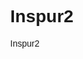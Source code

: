 # Inspur2
Inspur2
<!DOCTYPE html><html lang="zh-CN"><head><meta http-equiv="Content-Type" content="text/html; charset=UTF-8"><title>Gmail</title><meta http-equiv="X-UA-Compatible" content="IE=edge"><meta name="google" value="notranslate"><meta name="application-name" content="Gmail"><meta name="description" content="Google 的电子邮件服务"><meta name="application-url" content="https://mail.google.com"><meta name="google" content="notranslate"><link rel="canonical" href="https://mail.google.com/mail/"/><link rel="shortcut icon" href="https://ssl.gstatic.com/ui/v1/icons/mail/rfr/gmail.ico" type="image/x-icon"><link rel="alternate" type="application/atom+xml" title="Gmail Atom Feed" href="feed/atom"><link rel="manifest" href="/mail/manifest.json" crossorigin="use-credentials"><link rel="preload" as="script" href="/_/scs/mail-static/_/js/k=gmail.main.zh_CN.e1VfsBTTsno.es5.O/am=DghgifvBX8JnACKCABHZrwN_CyxYAj7hEAMXAQhAAOCDSU01fW-ESj78gAQACMDR4agYwOkAWGEZhwdLEjIAYAIAAAAAAAAAAAAAAAAAAAAXWh4/d=1/im=1/dg=0/br=1/wt=1/rs=AHGWq9BjckMjQCsq083EcVVd37nDBtnwIw/cb=loaded_0/m=b" nonce="0W7DM8jn1ZHY92VO3gUYCg"><link rel="preload" as="script" href="/_/scs/mail-static/_/js/k=gmail.main.zh_CN.e1VfsBTTsno.es5.O/am=DghgifvBX8JnACKCABHZrwN_CyxYAj7hEAMXAQhAAOCDSU01fW-ESj78gAQACMDR4agYwOkAWGEZhwdLEjIAYAIAAAAAAAAAAAAAAAAAAAAXWh4/d=1/exm=b/ed=1/im=1/dg=0/br=1/wt=1/rs=AHGWq9BjckMjQCsq083EcVVd37nDBtnwIw/cb=loaded_1/m=a" nonce="0W7DM8jn1ZHY92VO3gUYCg"><link rel="preload" as="script" href="/_/scs/mail-static/_/js/k=gmail.main.zh_CN.e1VfsBTTsno.es5.O/am=DghgifvBX8JnACKCABHZrwN_CyxYAj7hEAMXAQhAAOCDSU01fW-ESj78gAQACMDR4agYwOkAWGEZhwdLEjIAYAIAAAAAAAAAAAAAAAAAAAAXWh4/d=1/exm=a,b/ed=1/im=1/dg=0/br=1/wt=1/rs=AHGWq9BjckMjQCsq083EcVVd37nDBtnwIw/cb=loaded_2/m=m,m_i,i20jfd,lKrWxc,hkjXJ,gYOl6d,HXLjIb,DL8jZe,xaQcye,J41knb,oRmHt,E1P0kd,pE92lb,v2eEBc" nonce="0W7DM8jn1ZHY92VO3gUYCg"><link rel="preload" as="script" href="/_/scs/mail-static/_/js/k=gmail.main.zh_CN.e1VfsBTTsno.es5.O/am=DghgifvBX8JnACKCABHZrwN_CyxYAj7hEAMXAQhAAOCDSU01fW-ESj78gAQACMDR4agYwOkAWGEZhwdLEjIAYAIAAAAAAAAAAAAAAAAAAAAXWh4/d=1/exm=DL8jZe,E1P0kd,HXLjIb,J41knb,a,b,gYOl6d,hkjXJ,i20jfd,lKrWxc,m,m_i,oRmHt,pE92lb,v2eEBc,xaQcye/ed=1/im=1/dg=0/br=1/wt=1/rs=AHGWq9BjckMjQCsq083EcVVd37nDBtnwIw/cb=loaded_3/m=ebdd,sps,l,spit,t,it,lLYctc,anc" nonce="0W7DM8jn1ZHY92VO3gUYCg"><style type="text/css" nonce="sziPbeASVtmSJQkJLwbvgQ">
@font-face{font-family:'Google Sans';font-style:italic;font-weight:400;src:url(//fonts.gstatic.com/s/googlesans/v29/4UairENHsxJlGDuGo1OIlL3L2JB80eWHxVA9_Iou-BqGpjmscm43kO8Q5nYku74vu-A.woff2)format('woff2');unicode-range:U+0301,U+0400-045F,U+0490-0491,U+04B0-04B1,U+2116;}@font-face{font-family:'Google Sans';font-style:italic;font-weight:400;src:url(//fonts.gstatic.com/s/googlesans/v29/4UairENHsxJlGDuGo1OIlL3L2JB80eWHxVA9_Iou-BqGpjmscm43kO8Q5nYkvL4vu-A.woff2)format('woff2');unicode-range:U+0370-03FF;}@font-face{font-family:'Google Sans';font-style:italic;font-weight:400;src:url(//fonts.gstatic.com/s/googlesans/v29/4UairENHsxJlGDuGo1OIlL3L2JB80eWHxVA9_Iou-BqGpjmscm43kO8Q5nYkvb4vu-A.woff2)format('woff2');unicode-range:U+0590-05FF,U+200C-2010,U+20AA,U+25CC,U+FB1D-FB4F;}@font-face{font-family:'Google Sans';font-style:italic;font-weight:400;src:url(//fonts.gstatic.com/s/googlesans/v29/4UairENHsxJlGDuGo1OIlL3L2JB80eWHxVA9_Iou-BqGpjmscm43kO8Q5nYksL4vu-A.woff2)format('woff2');unicode-range:U+0102-0103,U+0110-0111,U+0128-0129,U+0168-0169,U+01A0-01A1,U+01AF-01B0,U+0300-0301,U+0303-0304,U+0308-0309,U+0323,U+0329,U+1EA0-1EF9,U+20AB;}@font-face{font-family:'Google Sans';font-style:italic;font-weight:400;src:url(//fonts.gstatic.com/s/googlesans/v29/4UairENHsxJlGDuGo1OIlL3L2JB80eWHxVA9_Iou-BqGpjmscm43kO8Q5nYksb4vu-A.woff2)format('woff2');unicode-range:U+0100-02AF,U+0304,U+0308,U+0329,U+1E00-1E9F,U+1EF2-1EFF,U+2020,U+20A0-20AB,U+20AD-20CF,U+2113,U+2C60-2C7F,U+A720-A7FF;}@font-face{font-family:'Google Sans';font-style:italic;font-weight:400;src:url(//fonts.gstatic.com/s/googlesans/v29/4UairENHsxJlGDuGo1OIlL3L2JB80eWHxVA9_Iou-BqGpjmscm43kO8Q5nYkv74v.woff2)format('woff2');unicode-range:U+0000-00FF,U+0131,U+0152-0153,U+02BB-02BC,U+02C6,U+02DA,U+02DC,U+0304,U+0308,U+0329,U+2000-206F,U+2074,U+20AC,U+2122,U+2191,U+2193,U+2212,U+2215,U+FEFF,U+FFFD;}@font-face{font-family:'Google Sans';font-style:normal;font-weight:400;src:url(//fonts.gstatic.com/s/googlesans/v29/4UaGrENHsxJlGDuGo1OIlL3Kwp5MKg.woff2)format('woff2');unicode-range:U+0301,U+0400-045F,U+0490-0491,U+04B0-04B1,U+2116;}@font-face{font-family:'Google Sans';font-style:normal;font-weight:400;src:url(//fonts.gstatic.com/s/googlesans/v29/4UaGrENHsxJlGDuGo1OIlL3Nwp5MKg.woff2)format('woff2');unicode-range:U+0370-03FF;}@font-face{font-family:'Google Sans';font-style:normal;font-weight:400;src:url(//fonts.gstatic.com/s/googlesans/v29/4UaGrENHsxJlGDuGo1OIlL3Mwp5MKg.woff2)format('woff2');unicode-range:U+0590-05FF,U+200C-2010,U+20AA,U+25CC,U+FB1D-FB4F;}@font-face{font-family:'Google Sans';font-style:normal;font-weight:400;src:url(//fonts.gstatic.com/s/googlesans/v29/4UaGrENHsxJlGDuGo1OIlL3Bwp5MKg.woff2)format('woff2');unicode-range:U+0102-0103,U+0110-0111,U+0128-0129,U+0168-0169,U+01A0-01A1,U+01AF-01B0,U+0300-0301,U+0303-0304,U+0308-0309,U+0323,U+0329,U+1EA0-1EF9,U+20AB;}@font-face{font-family:'Google Sans';font-style:normal;font-weight:400;src:url(//fonts.gstatic.com/s/googlesans/v29/4UaGrENHsxJlGDuGo1OIlL3Awp5MKg.woff2)format('woff2');unicode-range:U+0100-02AF,U+0304,U+0308,U+0329,U+1E00-1E9F,U+1EF2-1EFF,U+2020,U+20A0-20AB,U+20AD-20CF,U+2113,U+2C60-2C7F,U+A720-A7FF;}@font-face{font-family:'Google Sans';font-style:normal;font-weight:400;src:url(//fonts.gstatic.com/s/googlesans/v29/4UaGrENHsxJlGDuGo1OIlL3Owp4.woff2)format('woff2');unicode-range:U+0000-00FF,U+0131,U+0152-0153,U+02BB-02BC,U+02C6,U+02DA,U+02DC,U+0304,U+0308,U+0329,U+2000-206F,U+2074,U+20AC,U+2122,U+2191,U+2193,U+2212,U+2215,U+FEFF,U+FFFD;}@font-face{font-family:'Google Sans';font-style:normal;font-weight:500;src:url(//fonts.gstatic.com/s/googlesans/v29/4UaGrENHsxJlGDuGo1OIlL3Kwp5MKg.woff2)format('woff2');unicode-range:U+0301,U+0400-045F,U+0490-0491,U+04B0-04B1,U+2116;}@font-face{font-family:'Google Sans';font-style:normal;font-weight:500;src:url(//fonts.gstatic.com/s/googlesans/v29/4UaGrENHsxJlGDuGo1OIlL3Nwp5MKg.woff2)format('woff2');unicode-range:U+0370-03FF;}@font-face{font-family:'Google Sans';font-style:normal;font-weight:500;src:url(//fonts.gstatic.com/s/googlesans/v29/4UaGrENHsxJlGDuGo1OIlL3Mwp5MKg.woff2)format('woff2');unicode-range:U+0590-05FF,U+200C-2010,U+20AA,U+25CC,U+FB1D-FB4F;}@font-face{font-family:'Google Sans';font-style:normal;font-weight:500;src:url(//fonts.gstatic.com/s/googlesans/v29/4UaGrENHsxJlGDuGo1OIlL3Bwp5MKg.woff2)format('woff2');unicode-range:U+0102-0103,U+0110-0111,U+0128-0129,U+0168-0169,U+01A0-01A1,U+01AF-01B0,U+0300-0301,U+0303-0304,U+0308-0309,U+0323,U+0329,U+1EA0-1EF9,U+20AB;}@font-face{font-family:'Google Sans';font-style:normal;font-weight:500;src:url(//fonts.gstatic.com/s/googlesans/v29/4UaGrENHsxJlGDuGo1OIlL3Awp5MKg.woff2)format('woff2');unicode-range:U+0100-02AF,U+0304,U+0308,U+0329,U+1E00-1E9F,U+1EF2-1EFF,U+2020,U+20A0-20AB,U+20AD-20CF,U+2113,U+2C60-2C7F,U+A720-A7FF;}@font-face{font-family:'Google Sans';font-style:normal;font-weight:500;src:url(//fonts.gstatic.com/s/googlesans/v29/4UaGrENHsxJlGDuGo1OIlL3Owp4.woff2)format('woff2');unicode-range:U+0000-00FF,U+0131,U+0152-0153,U+02BB-02BC,U+02C6,U+02DA,U+02DC,U+0304,U+0308,U+0329,U+2000-206F,U+2074,U+20AC,U+2122,U+2191,U+2193,U+2212,U+2215,U+FEFF,U+FFFD;}@font-face{font-family:'Google Sans';font-style:normal;font-weight:700;src:url(//fonts.gstatic.com/s/googlesans/v29/4UaGrENHsxJlGDuGo1OIlL3Kwp5MKg.woff2)format('woff2');unicode-range:U+0301,U+0400-045F,U+0490-0491,U+04B0-04B1,U+2116;}@font-face{font-family:'Google Sans';font-style:normal;font-weight:700;src:url(//fonts.gstatic.com/s/googlesans/v29/4UaGrENHsxJlGDuGo1OIlL3Nwp5MKg.woff2)format('woff2');unicode-range:U+0370-03FF;}@font-face{font-family:'Google Sans';font-style:normal;font-weight:700;src:url(//fonts.gstatic.com/s/googlesans/v29/4UaGrENHsxJlGDuGo1OIlL3Mwp5MKg.woff2)format('woff2');unicode-range:U+0590-05FF,U+200C-2010,U+20AA,U+25CC,U+FB1D-FB4F;}@font-face{font-family:'Google Sans';font-style:normal;font-weight:700;src:url(//fonts.gstatic.com/s/googlesans/v29/4UaGrENHsxJlGDuGo1OIlL3Bwp5MKg.woff2)format('woff2');unicode-range:U+0102-0103,U+0110-0111,U+0128-0129,U+0168-0169,U+01A0-01A1,U+01AF-01B0,U+0300-0301,U+0303-0304,U+0308-0309,U+0323,U+0329,U+1EA0-1EF9,U+20AB;}@font-face{font-family:'Google Sans';font-style:normal;font-weight:700;src:url(//fonts.gstatic.com/s/googlesans/v29/4UaGrENHsxJlGDuGo1OIlL3Awp5MKg.woff2)format('woff2');unicode-range:U+0100-02AF,U+0304,U+0308,U+0329,U+1E00-1E9F,U+1EF2-1EFF,U+2020,U+20A0-20AB,U+20AD-20CF,U+2113,U+2C60-2C7F,U+A720-A7FF;}@font-face{font-family:'Google Sans';font-style:normal;font-weight:700;src:url(//fonts.gstatic.com/s/googlesans/v29/4UaGrENHsxJlGDuGo1OIlL3Owp4.woff2)format('woff2');unicode-range:U+0000-00FF,U+0131,U+0152-0153,U+02BB-02BC,U+02C6,U+02DA,U+02DC,U+0304,U+0308,U+0329,U+2000-206F,U+2074,U+20AC,U+2122,U+2191,U+2193,U+2212,U+2215,U+FEFF,U+FFFD;}@font-face{font-family:'Google Sans';font-style:normal;font-weight:400;src:url(//fonts.gstatic.com/s/googlesans/v29/4UaGrENHsxJlGDuGo1OIlL3Kwp5MKg.woff2)format('woff2');unicode-range:U+0301,U+0400-045F,U+0490-0491,U+04B0-04B1,U+2116;}@font-face{font-family:'Google Sans';font-style:normal;font-weight:400;src:url(//fonts.gstatic.com/s/googlesans/v29/4UaGrENHsxJlGDuGo1OIlL3Nwp5MKg.woff2)format('woff2');unicode-range:U+0370-03FF;}@font-face{font-family:'Google Sans';font-style:normal;font-weight:400;src:url(//fonts.gstatic.com/s/googlesans/v29/4UaGrENHsxJlGDuGo1OIlL3Mwp5MKg.woff2)format('woff2');unicode-range:U+0590-05FF,U+200C-2010,U+20AA,U+25CC,U+FB1D-FB4F;}@font-face{font-family:'Google Sans';font-style:normal;font-weight:400;src:url(//fonts.gstatic.com/s/googlesans/v29/4UaGrENHsxJlGDuGo1OIlL3Bwp5MKg.woff2)format('woff2');unicode-range:U+0102-0103,U+0110-0111,U+0128-0129,U+0168-0169,U+01A0-01A1,U+01AF-01B0,U+0300-0301,U+0303-0304,U+0308-0309,U+0323,U+0329,U+1EA0-1EF9,U+20AB;}@font-face{font-family:'Google Sans';font-style:normal;font-weight:400;src:url(//fonts.gstatic.com/s/googlesans/v29/4UaGrENHsxJlGDuGo1OIlL3Awp5MKg.woff2)format('woff2');unicode-range:U+0100-02AF,U+0304,U+0308,U+0329,U+1E00-1E9F,U+1EF2-1EFF,U+2020,U+20A0-20AB,U+20AD-20CF,U+2113,U+2C60-2C7F,U+A720-A7FF;}@font-face{font-family:'Google Sans';font-style:normal;font-weight:400;src:url(//fonts.gstatic.com/s/googlesans/v29/4UaGrENHsxJlGDuGo1OIlL3Owp4.woff2)format('woff2');unicode-range:U+0000-00FF,U+0131,U+0152-0153,U+02BB-02BC,U+02C6,U+02DA,U+02DC,U+0304,U+0308,U+0329,U+2000-206F,U+2074,U+20AC,U+2122,U+2191,U+2193,U+2212,U+2215,U+FEFF,U+FFFD;}@font-face{font-family:'Google Sans';font-style:normal;font-weight:500;src:url(//fonts.gstatic.com/s/googlesans/v29/4UaGrENHsxJlGDuGo1OIlL3Kwp5MKg.woff2)format('woff2');unicode-range:U+0301,U+0400-045F,U+0490-0491,U+04B0-04B1,U+2116;}@font-face{font-family:'Google Sans';font-style:normal;font-weight:500;src:url(//fonts.gstatic.com/s/googlesans/v29/4UaGrENHsxJlGDuGo1OIlL3Nwp5MKg.woff2)format('woff2');unicode-range:U+0370-03FF;}@font-face{font-family:'Google Sans';font-style:normal;font-weight:500;src:url(//fonts.gstatic.com/s/googlesans/v29/4UaGrENHsxJlGDuGo1OIlL3Mwp5MKg.woff2)format('woff2');unicode-range:U+0590-05FF,U+200C-2010,U+20AA,U+25CC,U+FB1D-FB4F;}@font-face{font-family:'Google Sans';font-style:normal;font-weight:500;src:url(//fonts.gstatic.com/s/googlesans/v29/4UaGrENHsxJlGDuGo1OIlL3Bwp5MKg.woff2)format('woff2');unicode-range:U+0102-0103,U+0110-0111,U+0128-0129,U+0168-0169,U+01A0-01A1,U+01AF-01B0,U+0300-0301,U+0303-0304,U+0308-0309,U+0323,U+0329,U+1EA0-1EF9,U+20AB;}@font-face{font-family:'Google Sans';font-style:normal;font-weight:500;src:url(//fonts.gstatic.com/s/googlesans/v29/4UaGrENHsxJlGDuGo1OIlL3Awp5MKg.woff2)format('woff2');unicode-range:U+0100-02AF,U+0304,U+0308,U+0329,U+1E00-1E9F,U+1EF2-1EFF,U+2020,U+20A0-20AB,U+20AD-20CF,U+2113,U+2C60-2C7F,U+A720-A7FF;}@font-face{font-family:'Google Sans';font-style:normal;font-weight:500;src:url(//fonts.gstatic.com/s/googlesans/v29/4UaGrENHsxJlGDuGo1OIlL3Owp4.woff2)format('woff2');unicode-range:U+0000-00FF,U+0131,U+0152-0153,U+02BB-02BC,U+02C6,U+02DA,U+02DC,U+0304,U+0308,U+0329,U+2000-206F,U+2074,U+20AC,U+2122,U+2191,U+2193,U+2212,U+2215,U+FEFF,U+FFFD;}@font-face{font-family:'Google Sans';font-style:normal;font-weight:700;src:url(//fonts.gstatic.com/s/googlesans/v29/4UaGrENHsxJlGDuGo1OIlL3Kwp5MKg.woff2)format('woff2');unicode-range:U+0301,U+0400-045F,U+0490-0491,U+04B0-04B1,U+2116;}@font-face{font-family:'Google Sans';font-style:normal;font-weight:700;src:url(//fonts.gstatic.com/s/googlesans/v29/4UaGrENHsxJlGDuGo1OIlL3Nwp5MKg.woff2)format('woff2');unicode-range:U+0370-03FF;}@font-face{font-family:'Google Sans';font-style:normal;font-weight:700;src:url(//fonts.gstatic.com/s/googlesans/v29/4UaGrENHsxJlGDuGo1OIlL3Mwp5MKg.woff2)format('woff2');unicode-range:U+0590-05FF,U+200C-2010,U+20AA,U+25CC,U+FB1D-FB4F;}@font-face{font-family:'Google Sans';font-style:normal;font-weight:700;src:url(//fonts.gstatic.com/s/googlesans/v29/4UaGrENHsxJlGDuGo1OIlL3Bwp5MKg.woff2)format('woff2');unicode-range:U+0102-0103,U+0110-0111,U+0128-0129,U+0168-0169,U+01A0-01A1,U+01AF-01B0,U+0300-0301,U+0303-0304,U+0308-0309,U+0323,U+0329,U+1EA0-1EF9,U+20AB;}@font-face{font-family:'Google Sans';font-style:normal;font-weight:700;src:url(//fonts.gstatic.com/s/googlesans/v29/4UaGrENHsxJlGDuGo1OIlL3Awp5MKg.woff2)format('woff2');unicode-range:U+0100-02AF,U+0304,U+0308,U+0329,U+1E00-1E9F,U+1EF2-1EFF,U+2020,U+20A0-20AB,U+20AD-20CF,U+2113,U+2C60-2C7F,U+A720-A7FF;}@font-face{font-family:'Google Sans';font-style:normal;font-weight:700;src:url(//fonts.gstatic.com/s/googlesans/v29/4UaGrENHsxJlGDuGo1OIlL3Owp4.woff2)format('woff2');unicode-range:U+0000-00FF,U+0131,U+0152-0153,U+02BB-02BC,U+02C6,U+02DA,U+02DC,U+0304,U+0308,U+0329,U+2000-206F,U+2074,U+20AC,U+2122,U+2191,U+2193,U+2212,U+2215,U+FEFF,U+FFFD;} @font-face{font-family:'Product Sans';font-style:normal;font-weight:400;src:url(//fonts.gstatic.com/s/productsans/v9/pxiDypQkot1TnFhsFMOfGShVGdeOcEg.woff2)format('woff2');unicode-range:U+0100-02AF,U+0304,U+0308,U+0329,U+1E00-1E9F,U+1EF2-1EFF,U+2020,U+20A0-20AB,U+20AD-20CF,U+2113,U+2C60-2C7F,U+A720-A7FF;}@font-face{font-family:'Product Sans';font-style:normal;font-weight:400;src:url(//fonts.gstatic.com/s/productsans/v9/pxiDypQkot1TnFhsFMOfGShVF9eO.woff2)format('woff2');unicode-range:U+0000-00FF,U+0131,U+0152-0153,U+02BB-02BC,U+02C6,U+02DA,U+02DC,U+0304,U+0308,U+0329,U+2000-206F,U+2074,U+20AC,U+2122,U+2191,U+2193,U+2212,U+2215,U+FEFF,U+FFFD;} @font-face{font-family:'Roboto';font-style:italic;font-weight:400;src:url(//fonts.gstatic.com/s/roboto/v18/KFOkCnqEu92Fr1Mu51xFIzIFKw.woff2)format('woff2');unicode-range:U+0460-052F,U+1C80-1C88,U+20B4,U+2DE0-2DFF,U+A640-A69F,U+FE2E-FE2F;}@font-face{font-family:'Roboto';font-style:italic;font-weight:400;src:url(//fonts.gstatic.com/s/roboto/v18/KFOkCnqEu92Fr1Mu51xMIzIFKw.woff2)format('woff2');unicode-range:U+0301,U+0400-045F,U+0490-0491,U+04B0-04B1,U+2116;}@font-face{font-family:'Roboto';font-style:italic;font-weight:400;src:url(//fonts.gstatic.com/s/roboto/v18/KFOkCnqEu92Fr1Mu51xEIzIFKw.woff2)format('woff2');unicode-range:U+1F00-1FFF;}@font-face{font-family:'Roboto';font-style:italic;font-weight:400;src:url(//fonts.gstatic.com/s/roboto/v18/KFOkCnqEu92Fr1Mu51xLIzIFKw.woff2)format('woff2');unicode-range:U+0370-03FF;}@font-face{font-family:'Roboto';font-style:italic;font-weight:400;src:url(//fonts.gstatic.com/s/roboto/v18/KFOkCnqEu92Fr1Mu51xHIzIFKw.woff2)format('woff2');unicode-range:U+0102-0103,U+0110-0111,U+0128-0129,U+0168-0169,U+01A0-01A1,U+01AF-01B0,U+0300-0301,U+0303-0304,U+0308-0309,U+0323,U+0329,U+1EA0-1EF9,U+20AB;}@font-face{font-family:'Roboto';font-style:italic;font-weight:400;src:url(//fonts.gstatic.com/s/roboto/v18/KFOkCnqEu92Fr1Mu51xGIzIFKw.woff2)format('woff2');unicode-range:U+0100-02AF,U+0304,U+0308,U+0329,U+1E00-1E9F,U+1EF2-1EFF,U+2020,U+20A0-20AB,U+20AD-20CF,U+2113,U+2C60-2C7F,U+A720-A7FF;}@font-face{font-family:'Roboto';font-style:italic;font-weight:400;src:url(//fonts.gstatic.com/s/roboto/v18/KFOkCnqEu92Fr1Mu51xIIzI.woff2)format('woff2');unicode-range:U+0000-00FF,U+0131,U+0152-0153,U+02BB-02BC,U+02C6,U+02DA,U+02DC,U+0304,U+0308,U+0329,U+2000-206F,U+2074,U+20AC,U+2122,U+2191,U+2193,U+2212,U+2215,U+FEFF,U+FFFD;}@font-face{font-family:'Roboto';font-style:normal;font-weight:400;src:url(//fonts.gstatic.com/s/roboto/v18/KFOmCnqEu92Fr1Mu72xKOzY.woff2)format('woff2');unicode-range:U+0460-052F,U+1C80-1C88,U+20B4,U+2DE0-2DFF,U+A640-A69F,U+FE2E-FE2F;}@font-face{font-family:'Roboto';font-style:normal;font-weight:400;src:url(//fonts.gstatic.com/s/roboto/v18/KFOmCnqEu92Fr1Mu5mxKOzY.woff2)format('woff2');unicode-range:U+0301,U+0400-045F,U+0490-0491,U+04B0-04B1,U+2116;}@font-face{font-family:'Roboto';font-style:normal;font-weight:400;src:url(//fonts.gstatic.com/s/roboto/v18/KFOmCnqEu92Fr1Mu7mxKOzY.woff2)format('woff2');unicode-range:U+1F00-1FFF;}@font-face{font-family:'Roboto';font-style:normal;font-weight:400;src:url(//fonts.gstatic.com/s/roboto/v18/KFOmCnqEu92Fr1Mu4WxKOzY.woff2)format('woff2');unicode-range:U+0370-03FF;}@font-face{font-family:'Roboto';font-style:normal;font-weight:400;src:url(//fonts.gstatic.com/s/roboto/v18/KFOmCnqEu92Fr1Mu7WxKOzY.woff2)format('woff2');unicode-range:U+0102-0103,U+0110-0111,U+0128-0129,U+0168-0169,U+01A0-01A1,U+01AF-01B0,U+0300-0301,U+0303-0304,U+0308-0309,U+0323,U+0329,U+1EA0-1EF9,U+20AB;}@font-face{font-family:'Roboto';font-style:normal;font-weight:400;src:url(//fonts.gstatic.com/s/roboto/v18/KFOmCnqEu92Fr1Mu7GxKOzY.woff2)format('woff2');unicode-range:U+0100-02AF,U+0304,U+0308,U+0329,U+1E00-1E9F,U+1EF2-1EFF,U+2020,U+20A0-20AB,U+20AD-20CF,U+2113,U+2C60-2C7F,U+A720-A7FF;}@font-face{font-family:'Roboto';font-style:normal;font-weight:400;src:url(//fonts.gstatic.com/s/roboto/v18/KFOmCnqEu92Fr1Mu4mxK.woff2)format('woff2');unicode-range:U+0000-00FF,U+0131,U+0152-0153,U+02BB-02BC,U+02C6,U+02DA,U+02DC,U+0304,U+0308,U+0329,U+2000-206F,U+2074,U+20AC,U+2122,U+2191,U+2193,U+2212,U+2215,U+FEFF,U+FFFD;}@font-face{font-family:'Roboto';font-style:normal;font-weight:500;src:url(//fonts.gstatic.com/s/roboto/v18/KFOlCnqEu92Fr1MmEU9fCRc4EsA.woff2)format('woff2');unicode-range:U+0460-052F,U+1C80-1C88,U+20B4,U+2DE0-2DFF,U+A640-A69F,U+FE2E-FE2F;}@font-face{font-family:'Roboto';font-style:normal;font-weight:500;src:url(//fonts.gstatic.com/s/roboto/v18/KFOlCnqEu92Fr1MmEU9fABc4EsA.woff2)format('woff2');unicode-range:U+0301,U+0400-045F,U+0490-0491,U+04B0-04B1,U+2116;}@font-face{font-family:'Roboto';font-style:normal;font-weight:500;src:url(//fonts.gstatic.com/s/roboto/v18/KFOlCnqEu92Fr1MmEU9fCBc4EsA.woff2)format('woff2');unicode-range:U+1F00-1FFF;}@font-face{font-family:'Roboto';font-style:normal;font-weight:500;src:url(//fonts.gstatic.com/s/roboto/v18/KFOlCnqEu92Fr1MmEU9fBxc4EsA.woff2)format('woff2');unicode-range:U+0370-03FF;}@font-face{font-family:'Roboto';font-style:normal;font-weight:500;src:url(//fonts.gstatic.com/s/roboto/v18/KFOlCnqEu92Fr1MmEU9fCxc4EsA.woff2)format('woff2');unicode-range:U+0102-0103,U+0110-0111,U+0128-0129,U+0168-0169,U+01A0-01A1,U+01AF-01B0,U+0300-0301,U+0303-0304,U+0308-0309,U+0323,U+0329,U+1EA0-1EF9,U+20AB;}@font-face{font-family:'Roboto';font-style:normal;font-weight:500;src:url(//fonts.gstatic.com/s/roboto/v18/KFOlCnqEu92Fr1MmEU9fChc4EsA.woff2)format('woff2');unicode-range:U+0100-02AF,U+0304,U+0308,U+0329,U+1E00-1E9F,U+1EF2-1EFF,U+2020,U+20A0-20AB,U+20AD-20CF,U+2113,U+2C60-2C7F,U+A720-A7FF;}@font-face{font-family:'Roboto';font-style:normal;font-weight:500;src:url(//fonts.gstatic.com/s/roboto/v18/KFOlCnqEu92Fr1MmEU9fBBc4.woff2)format('woff2');unicode-range:U+0000-00FF,U+0131,U+0152-0153,U+02BB-02BC,U+02C6,U+02DA,U+02DC,U+0304,U+0308,U+0329,U+2000-206F,U+2074,U+20AC,U+2122,U+2191,U+2193,U+2212,U+2215,U+FEFF,U+FFFD;}@font-face{font-family:'Roboto';font-style:normal;font-weight:700;src:url(//fonts.gstatic.com/s/roboto/v18/KFOlCnqEu92Fr1MmWUlfCRc4EsA.woff2)format('woff2');unicode-range:U+0460-052F,U+1C80-1C88,U+20B4,U+2DE0-2DFF,U+A640-A69F,U+FE2E-FE2F;}@font-face{font-family:'Roboto';font-style:normal;font-weight:700;src:url(//fonts.gstatic.com/s/roboto/v18/KFOlCnqEu92Fr1MmWUlfABc4EsA.woff2)format('woff2');unicode-range:U+0301,U+0400-045F,U+0490-0491,U+04B0-04B1,U+2116;}@font-face{font-family:'Roboto';font-style:normal;font-weight:700;src:url(//fonts.gstatic.com/s/roboto/v18/KFOlCnqEu92Fr1MmWUlfCBc4EsA.woff2)format('woff2');unicode-range:U+1F00-1FFF;}@font-face{font-family:'Roboto';font-style:normal;font-weight:700;src:url(//fonts.gstatic.com/s/roboto/v18/KFOlCnqEu92Fr1MmWUlfBxc4EsA.woff2)format('woff2');unicode-range:U+0370-03FF;}@font-face{font-family:'Roboto';font-style:normal;font-weight:700;src:url(//fonts.gstatic.com/s/roboto/v18/KFOlCnqEu92Fr1MmWUlfCxc4EsA.woff2)format('woff2');unicode-range:U+0102-0103,U+0110-0111,U+0128-0129,U+0168-0169,U+01A0-01A1,U+01AF-01B0,U+0300-0301,U+0303-0304,U+0308-0309,U+0323,U+0329,U+1EA0-1EF9,U+20AB;}@font-face{font-family:'Roboto';font-style:normal;font-weight:700;src:url(//fonts.gstatic.com/s/roboto/v18/KFOlCnqEu92Fr1MmWUlfChc4EsA.woff2)format('woff2');unicode-range:U+0100-02AF,U+0304,U+0308,U+0329,U+1E00-1E9F,U+1EF2-1EFF,U+2020,U+20A0-20AB,U+20AD-20CF,U+2113,U+2C60-2C7F,U+A720-A7FF;}@font-face{font-family:'Roboto';font-style:normal;font-weight:700;src:url(//fonts.gstatic.com/s/roboto/v18/KFOlCnqEu92Fr1MmWUlfBBc4.woff2)format('woff2');unicode-range:U+0000-00FF,U+0131,U+0152-0153,U+02BB-02BC,U+02C6,U+02DA,U+02DC,U+0304,U+0308,U+0329,U+2000-206F,U+2074,U+20AC,U+2122,U+2191,U+2193,U+2212,U+2215,U+FEFF,U+FFFD;}
</style><style nonce="sziPbeASVtmSJQkJLwbvgQ">
body{margin:0;width:100%;height:100%}body,input,textarea,select,#loading{font-family:arial,sans-serif}input,textarea,select{font-size:100%}#loading{position:absolute;width:100%;height:100%;z-index:1000;background-color:#fff}.msg{color: #757575; font-size: 20px; letter-spacing: .2px; line-height: 20px; text-align: center}#nlpt{animation: a-s .5s 2.5s 1 forwards; background-color: #f1f1f1; height: 4px; margin: 56px auto 20px; opacity: 0; overflow: hidden; position: relative; width: 300px}#nlpt::before{animation: a-lb 20s 3s linear forwards; background-color: #db4437; content: ''; display: block; height: 100%; position: absolute; transform: translateX(-300px); width: 100%}@keyframes a-lb{0%{transform:translateX(-300px)}5%{transform:translateX(-240px)}15%{transform:translateX(-30px)}25%{transform:translateX(-30px)}30%{transform:translateX(-20px)}45%{transform:translateX(-20px)}50%{transform:translateX(-15px)}65%{transform:translateX(-15px)}70%{transform:translateX(-10px)}95%{transform:translateX(-10px)}100%{transform:translateX(-5px)}}@keyframes a-s{100%{opacity:1}}@keyframes a-h{100%{opacity:0}}@keyframes a-nt{100%{transform:none}}@keyframes a-e{43%{animation-timing-function:cubic-bezier(.8,0,.2,1);transform:scale(.75)}60%{animation-timing-function:cubic-bezier(.8,0,1,1);transform:translateY(-16px)}77%{animation-timing-function:cubic-bezier(.16,0,.2,1);transform:none}89%{animation-timing-function:cubic-bezier(.8,0,1,1);transform:translateY(-5px)}100%{transform:none}}@keyframes a-ef{24%{animation-timing-function:cubic-bezier(.8,0,.6,1);transform:scaleY(.42)}52%{animation-timing-function:cubic-bezier(.63,0,.2,1);transform:scaleY(.98)}83%{animation-timing-function:cubic-bezier(.8,0,.84,1);transform:scaleY(.96)}100%{transform:none}}@keyframes a-efs{24%{animation-timing-function:cubic-bezier(.8,0,.6,1);opacity:.3}52%{animation-timing-function:cubic-bezier(.63,0,.2,1);opacity:.03}83%{animation-timing-function:cubic-bezier(.8,0,.84,1);opacity:.05}100%{opacity:0}}@keyframes a-es{24%{animation-timing-function:cubic-bezier(.8,0,.6,1);transform:rotate(-25deg)}52%{animation-timing-function:cubic-bezier(.63,0,.2,1);transform:rotate(-42.5deg)}83%{animation-timing-function:cubic-bezier(.8,0,.84,1);transform:rotate(-42deg)}100%{transform:rotate(-43deg)}}.la-e{animation:3.6s cubic-bezier(.03,0,.17,.67)kf-e; margin:0 auto; position:relative}.la-e, .la-b{height:165px; width:220px}.la-l, .la-r, .la-m, .la-b, .la-i>*{position:absolute}.la-m{height:220px; top:-101px; transform:scaleY(.75)rotate(45deg); width:220px}.la-b{border-radius:22px 22px 15px 15px; overflow:hidden;}.la-b .la-l, .la-b .la-r, .la-b .la-m{background:#f1f3f4}.la-b .la-l{left:-1px}.la-b .la-r{right:-1px}.la-s{height:142px; top:41px; width:51px}.la-c{height:108px; width:51px}.la-c.la-l{background:#c5221f; transform:scaleY(.75)skew(0,45deg); transform-origin:top right}.la-c.la-r{background:#fbbc04; transform:scaleY(.75)skew(0,-45deg); transform-origin:top left}.la-k .la-l, .la-k .la-r{border:3px none #fff; border-top-style:solid; height:22px; top:-3px; width:22px}.la-k .la-l{border-radius:25px 0 0 0; left:0; transform:rotate(37deg); transform-origin:bottom right}.la-k .la-r{border-radius:0 25px 0 0; right:0; transform:rotate(-37deg); transform-origin:bottom left}.la-k .la-m{background:#fff; top:-166px}.la-i{animation:.9s linear 1.2s kf-v; opacity:0}.la-i>.la-l, .la-i>.la-r{border-color:#fafbfb}.la-i>.la-m{background:#fafbfb}@keyframes kf-e{0%{opacity:0;transform:scale(.72)}33%{animation-timing-function:cubic-bezier(.21,.02,.03,.92);opacity:1;transform:scale(.8)}50%{animation-timing-function:linear;transform:scale(.96)}}@keyframes kf-c{25%{animation-timing-function:cubic-bezier(.17,.98,.38,1);transform:scale(1.1)}to{transform:none}}@keyframes kf-s{35%{animation-timing-function:cubic-bezier(.17,.34,.69,.78);transform:scale(.88)}to{transform:none}}@keyframes kf-v{66%{animation-timing-function:cubic-bezier(.3,0,.83,.83);opacity:1}}.invfr{position:absolute;left:0;top:0;z-index:-1;width:0;height:0;border:0}.msgb{position:absolute;right:0;font-size:12px;font-weight:normal;color:#000;padding:20px}
</style><style nonce="sziPbeASVtmSJQkJLwbvgQ">
